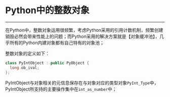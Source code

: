 # **Python中的整数对象**
***

在Python中，整数对象运用很频繁，考虑Python采用的引用计数机制，频繁创建销毁必然会带来性能上的问题；而Python采用的解决方案就是【对象缓冲池】，几乎所有的Python内建对象都有自己特有的对象池；

整数对象的定义如下：
```c++
class PyIntObject : public PyObject {
  long ob_ival;
};
```

PyIntObject与对象相关的元信息保存在与对象对应的类型对象`PyInt_Type`中，PyIntObject所支持的主要操作集中在`int_as_number`中；
